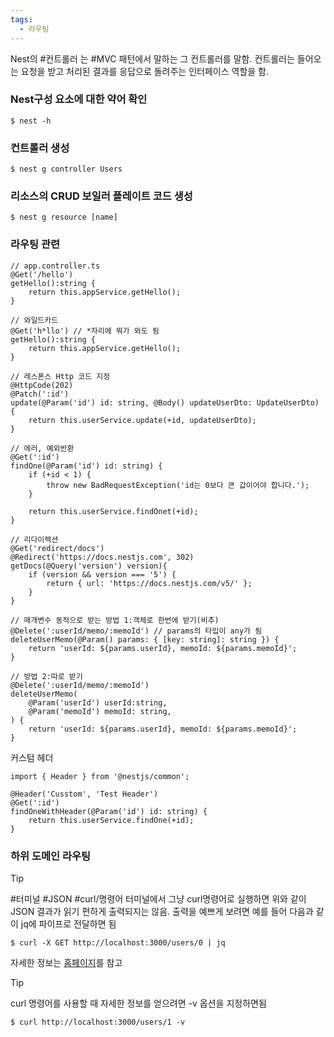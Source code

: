 ```yaml
---
tags:
  - 라우팅
---
```

Nest의 #컨트롤러 는 #MVC 패턴에서 말하는 그 컨트롤러를 말함. 컨트롤러는 들어오는 요청을 받고 처리된 결과를 응답으로 돌려주는 인터페이스 역할을 함.

### Nest구성 요소에 대한 약어 확인
```
$ nest -h
```

### 컨트롤러 생성
```
$ nest g controller Users
```

### 리소스의 CRUD 보일러 플레이트 코드 생성
```
$ nest g resource [name]
```

### 라우팅 관련

```tsx
// app.controller.ts
@Get('/hello')
getHello():string {
	return this.appService.getHello();
}

// 와일드카드
@Get('h*llo') // *자리에 뭐가 와도 됨
getHello():string {
	return this.appService.getHello();
}

// 레스폰스 Http 코드 지정
@HttpCode(202)
@Patch(':id')
update(@Param('id') id: string, @Body() updateUserDto: UpdateUserDto) {
	return this.userService.update(+id, updateUserDto);
}

// 에러, 예외반환
@Get(':id')
findOne(@Param('id') id: string) {
	if (+id < 1) {
		throw new BadRequestException('id는 0보다 큰 값이어야 합니다.');
	}

	return this.userService.findOnet(+id);
}

// 리다이렉션
@Get('redirect/docs')
@Redirect('https://docs.nestjs.com', 302)
getDocs(@Query('version') version){
	if (version && version === '5') {
		return { url: 'https://docs.nestjs.com/v5/' };
	}
}

// 매개변수 동적으로 받는 방법 1:객체로 한번에 받기(비추)
@Delete(':userId/memo/:memoId') // params의 타입이 any가 됨
deleteUserMemo(@Param() params: { [key: string]: string }) {
	return 'userId: ${params.userId}, memoId: ${params.memoId}';
}

// 방법 2:따로 받기
@Delete(':userId/memo/:memoId')
deleteUserMemo(
	@Param('userId') userId:string,
	@Param('memoId') memoId: string,
) {
	return 'userId: ${params.userId}, memoId: ${params.memoId}';
}

```

커스텀 헤더
```tsx
import { Header } from '@nestjs/common';

@Header('Cusstom', 'Test Header')
@Get(':id')
findOneWithHeader(@Param('id') id: string) {
	return this.userService.findOne(+id);
}
```

### 하위 도메인 라우팅



>[!tip]
>#터미널 #JSON #curl/명령어 
터미널에서 그냥 curl명령어로 실행하면 위와 같이 JSON 결과가 읽기 편하게 출력되지는 않음. 출력을 예쁘게 보려면 예를 들어 다음과 같이 jq에 파이프로 전달하면 됨
> ```
> $ curl -X GET http://localhost:3000/users/0 | jq
> ```
>
자세한 정보는 [홈페이지](https://stedolan.github.io/jq)를 참고

>[!tip]
> curl 명령어를 사용할 때 자세한 정보를 얻으려면 -v 옵션을 지정하면됨
> ```
> $ curl http://localhost:3000/users/1 -v
> ```


